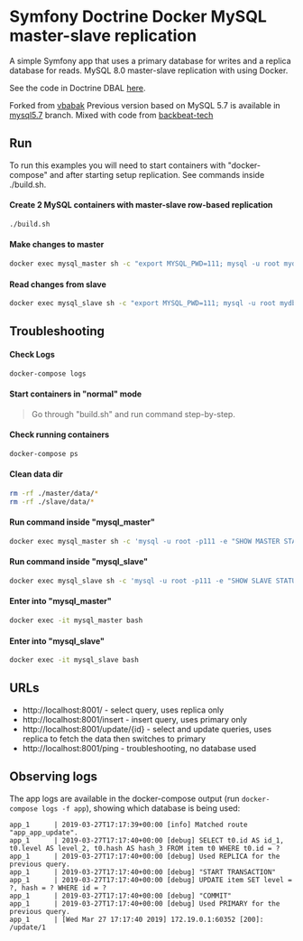 Symfony Doctrine Docker MySQL master-slave replication 
========================

A simple Symfony app that uses a primary database for writes and a replica database for reads.
MySQL 8.0 master-slave replication with using Docker. 

See the code in Doctrine DBAL [here](https://github.com/doctrine/dbal/blob/master/lib/Doctrine/DBAL/Connections/MasterSlaveConnection.php).

Forked from [vbabak](https://github.com/vbabak/docker-mysql-master-slave)
Previous version based on MySQL 5.7 is available in [mysql5.7](https://github.com/vbabak/docker-mysql-master-slave/tree/mysql5.7) branch.
Mixed with code from [backbeat-tech](https://github.com/backbeat-tech/doctrine-mysql-replica-demo.git)

## Run

To run this examples you will need to start containers with "docker-compose" 
and after starting setup replication. See commands inside ./build.sh. 

#### Create 2 MySQL containers with master-slave row-based replication 

```bash
./build.sh
```

#### Make changes to master

```bash
docker exec mysql_master sh -c "export MYSQL_PWD=111; mysql -u root mydb -e 'create table code(code int); insert into code values (100), (200)'"
```

#### Read changes from slave

```bash
docker exec mysql_slave sh -c "export MYSQL_PWD=111; mysql -u root mydb -e 'select * from code \G'"
```

## Troubleshooting

#### Check Logs

```bash
docker-compose logs
```

#### Start containers in "normal" mode

> Go through "build.sh" and run command step-by-step.

#### Check running containers

```bash
docker-compose ps
```

#### Clean data dir

```bash
rm -rf ./master/data/*
rm -rf ./slave/data/*
```

#### Run command inside "mysql_master"

```bash
docker exec mysql_master sh -c 'mysql -u root -p111 -e "SHOW MASTER STATUS \G"'
```

#### Run command inside "mysql_slave"

```bash
docker exec mysql_slave sh -c 'mysql -u root -p111 -e "SHOW SLAVE STATUS \G"'
```

#### Enter into "mysql_master"

```bash
docker exec -it mysql_master bash
```

#### Enter into "mysql_slave"

```bash
docker exec -it mysql_slave bash
```

## URLs

* http://localhost:8001/ - select query, uses replica only
* http://localhost:8001/insert - insert query, uses primary only
* http://localhost:8001/update/{id} - select and update queries, uses replica to fetch the data then switches to primary
* http://localhost:8001/ping - troubleshooting, no database used

## Observing logs

The app logs are available in the docker-compose output (run `docker-compose logs -f app`), showing which database is being used:

```
app_1      | 2019-03-27T17:17:39+00:00 [info] Matched route "app_app_update".
app_1      | 2019-03-27T17:17:40+00:00 [debug] SELECT t0.id AS id_1, t0.level AS level_2, t0.hash AS hash_3 FROM item t0 WHERE t0.id = ?
app_1      | 2019-03-27T17:17:40+00:00 [debug] Used REPLICA for the previous query.
app_1      | 2019-03-27T17:17:40+00:00 [debug] "START TRANSACTION"
app_1      | 2019-03-27T17:17:40+00:00 [debug] UPDATE item SET level = ?, hash = ? WHERE id = ?
app_1      | 2019-03-27T17:17:40+00:00 [debug] "COMMIT"
app_1      | 2019-03-27T17:17:40+00:00 [debug] Used PRIMARY for the previous query.
app_1      | [Wed Mar 27 17:17:40 2019] 172.19.0.1:60352 [200]: /update/1
```
